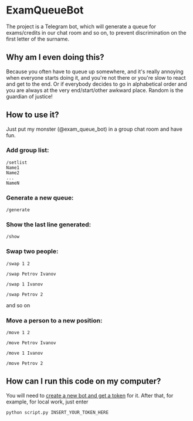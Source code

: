 ﻿# ExamQueueBot

The project is a Telegram bot, which will generate a queue for exams/credits in our chat room and so on, to prevent discrimination on the first letter of the surname.

## Why am I even doing this?

Because you often have to queue up somewhere, and it's really annoying when everyone starts doing it, and you're not there or you're slow to react and get to the end. Or if everybody decides to go in alphabetical order and you are always at the very end/start/other awkward place. 
Random is the guardian of justice!

## How to use it?

Just put my monster (@exam_queue_bot) in a group chat room and have fun.

### Add group list:
```
/setlist
Name1
Name2
...
NameN
```
### Generate a new queue:
```/generate```

### Show the last line generated:
```/show```

### Swap two people:
```/swap 1 2```

```/swap Petrov Ivanov```

```/swap 1 Ivanov```

```/swap Petrov 2```

and so on

### Move a person to a new position:
```/move 1 2```

```/move Petrov Ivanov```

```/move 1 Ivanov```

```/move Petrov 2```

## How can I run this code on my computer?
You will need to [create a new bot and get a token](https://core.telegram.org/bots#6-botfather) for it. After that, for example, for local work, just enter 

```python script.py INSERT_YOUR_TOKEN_HERE```
